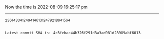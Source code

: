 Now the time is 2022-08-09 16:25:17 pm

---

<small>23614334124941461312479218941564</small>

```txt

Latest commit SHA is: 4c3febac44b326f291d3a3ad981d28989abf6013
```
